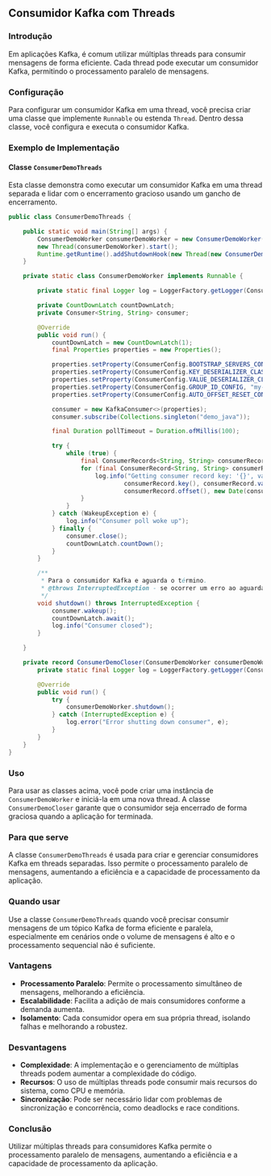 ## Consumidor Kafka com Threads

### Introdução

Em aplicações Kafka, é comum utilizar múltiplas threads para consumir mensagens de forma eficiente. Cada thread pode executar um consumidor Kafka, permitindo o processamento paralelo de mensagens.

### Configuração

Para configurar um consumidor Kafka em uma thread, você precisa criar uma classe que implemente `Runnable` ou estenda `Thread`. Dentro dessa classe, você configura e executa o consumidor Kafka.

### Exemplo de Implementação

#### Classe `ConsumerDemoThreads`

Esta classe demonstra como executar um consumidor Kafka em uma thread separada e lidar com o encerramento gracioso usando um gancho de encerramento.

```java
public class ConsumerDemoThreads {

    public static void main(String[] args) {
        ConsumerDemoWorker consumerDemoWorker = new ConsumerDemoWorker();
        new Thread(consumerDemoWorker).start();
        Runtime.getRuntime().addShutdownHook(new Thread(new ConsumerDemoCloser(consumerDemoWorker)));
    }

    private static class ConsumerDemoWorker implements Runnable {

        private static final Logger log = LoggerFactory.getLogger(ConsumerDemoWorker.class);

        private CountDownLatch countDownLatch;
        private Consumer<String, String> consumer;

        @Override
        public void run() {
            countDownLatch = new CountDownLatch(1);
            final Properties properties = new Properties();

            properties.setProperty(ConsumerConfig.BOOTSTRAP_SERVERS_CONFIG, "localhost:9092");
            properties.setProperty(ConsumerConfig.KEY_DESERIALIZER_CLASS_CONFIG, StringDeserializer.class.getName());
            properties.setProperty(ConsumerConfig.VALUE_DESERIALIZER_CLASS_CONFIG, StringDeserializer.class.getName());
            properties.setProperty(ConsumerConfig.GROUP_ID_CONFIG, "my-sixth-application");
            properties.setProperty(ConsumerConfig.AUTO_OFFSET_RESET_CONFIG, "earliest");

            consumer = new KafkaConsumer<>(properties);
            consumer.subscribe(Collections.singleton("demo_java"));

            final Duration pollTimeout = Duration.ofMillis(100);

            try {
                while (true) {
                    final ConsumerRecords<String, String> consumerRecords = consumer.poll(pollTimeout);
                    for (final ConsumerRecord<String, String> consumerRecord : consumerRecords) {
                        log.info("Getting consumer record key: '{}', value: '{}', partition: {}, offset: {} at {}",
                                consumerRecord.key(), consumerRecord.value(), consumerRecord.partition(),
                                consumerRecord.offset(), new Date(consumerRecord.timestamp()));
                    }
                }
            } catch (WakeupException e) {
                log.info("Consumer poll woke up");
            } finally {
                consumer.close();
                countDownLatch.countDown();
            }
        }

        /**
         * Para o consumidor Kafka e aguarda o término.
         * @throws InterruptedException - se ocorrer um erro ao aguardar o término.
         */
        void shutdown() throws InterruptedException {
            consumer.wakeup();
            countDownLatch.await();
            log.info("Consumer closed");
        }

    }

    private record ConsumerDemoCloser(ConsumerDemoWorker consumerDemoWorker) implements Runnable {
        private static final Logger log = LoggerFactory.getLogger(ConsumerDemoCloser.class);

        @Override
        public void run() {
            try {
                consumerDemoWorker.shutdown();
            } catch (InterruptedException e) {
                log.error("Error shutting down consumer", e);
            }
        }
    }
}

```

### Uso
Para usar as classes acima, você pode criar uma instância de ```ConsumerDemoWorker``` e iniciá-la em uma nova thread. A classe ```ConsumerDemoCloser``` garante que o consumidor seja encerrado de forma graciosa quando a aplicação for terminada.

### Para que serve

A classe `ConsumerDemoThreads` é usada para criar e gerenciar consumidores Kafka em threads separadas. Isso permite o processamento paralelo de mensagens, aumentando a eficiência e a capacidade de processamento da aplicação.

### Quando usar

Use a classe `ConsumerDemoThreads` quando você precisar consumir mensagens de um tópico Kafka de forma eficiente e paralela, especialmente em cenários onde o volume de mensagens é alto e o processamento sequencial não é suficiente.

### Vantagens

- **Processamento Paralelo**: Permite o processamento simultâneo de mensagens, melhorando a eficiência.
- **Escalabilidade**: Facilita a adição de mais consumidores conforme a demanda aumenta.
- **Isolamento**: Cada consumidor opera em sua própria thread, isolando falhas e melhorando a robustez.

### Desvantagens

- **Complexidade**: A implementação e o gerenciamento de múltiplas threads podem aumentar a complexidade do código.
- **Recursos**: O uso de múltiplas threads pode consumir mais recursos do sistema, como CPU e memória.
- **Sincronização**: Pode ser necessário lidar com problemas de sincronização e concorrência, como deadlocks e race conditions.

### Conclusão
Utilizar múltiplas threads para consumidores Kafka permite o processamento paralelo de mensagens, aumentando a eficiência e a capacidade de processamento da aplicação.